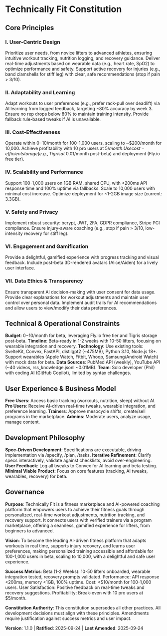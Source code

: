 # Technically Fit Constitution

## Core Principles

### I. User-Centric Design

Prioritize user needs, from novice lifters to advanced athletes, ensuring intuitive workout tracking, nutrition logging, and recovery guidance. Deliver real-time adjustments based on wearable data (e.g., heart rate, SpO2) to optimize performance and safety. Support active recovery for injuries (e.g., band clamshells for stiff leg) with clear, safe recommendations (stop if pain > 3/10).

### II. Adaptability and Learning

Adapt workouts to user preferences (e.g., prefer rack-pull over deadlift) via AI learning from logged feedback, targeting ~80% accuracy by week 3. Ensure no rep drops below 80% to maintain training intensity. Provide fallback rule-based tweaks if AI is unavailable.

### III. Cost-Effectiveness

Operate within $0-$10/month for 100-1,000 users, scaling to ~$200/month for 10,000. Achieve profitability with 10 pro users at $5/month. Use cost-efficient storage (e.g., Tigris at ~$0.01/month post-beta) and deployment (Fly.io free tier).

### IV. Scalability and Performance

Support 100-1,000 users on 1GB RAM, shared CPU, with <200ms API response time and 100% uptime via fallbacks. Scale to 10,000 users with minimal cost increase. Optimize deployment for ~1-2GB image size (current: 3.3GB).

### V. Safety and Privacy

Implement robust security: bcrypt, JWT, 2FA, GDPR compliance, Stripe PCI compliance. Ensure injury-aware coaching (e.g., stop if pain > 3/10, low-intensity recovery for stiff leg).

### VI. Engagement and Gamification

Provide a delightful, gamified experience with progress tracking and visual feedback. Include post-beta 3D-rendered avatars (Alice/Aiden) for a lively user interface.

### VII. Data Ethics & Transparency

Ensure transparent AI decision-making with user consent for data usage. Provide clear explanations for workout adjustments and maintain user control over personal data. Implement audit trails for AI recommendations and allow users to view/modify their data preferences.

## Technical & Operational Constraints

**Budget**: $0-$10/month for beta, leveraging Fly.io free tier and Tigris storage post-beta.
**Timeline**: Beta-ready in 1-2 weeks with 10-50 lifters, focusing on wearable integration and recovery.
**Technology**: Use existing tools: SvelteKit, Convex, FastAPI, distilgpt2 (~475MB), Python 3.10, Node.js 18+. Support wearables (Apple Watch, Fitbit, Whoop, Samsung/Android Watch) with mock data for beta.
**Data Sources**: PubMed API (weekly), YouTube API (~40 videos, rss_knowledge.jsonl ~0.01MB).
**Team**: Solo developer (Phil) with coding AI (GitHub Copilot), limited by syntax challenges.

## User Experience & Business Model

**Free Users**: Access basic tracking (workouts, nutrition, sleep) without AI.
**Pro Users**: Receive AI-driven real-time tweaks, wearable integration, and preference learning.
**Trainers**: Approve mesocycle shifts, create/sell programs in the marketplace.
**Admins**: Moderate users, analyze usage, manage content.

## Development Philosophy

**Spec-Driven Development**: Specifications are executable, driving implementation via /specify, /plan, /tasks.
**Iterative Refinement**: Clarify specs interactively, validate against checklists, avoid over-engineering.
**User Feedback**: Log all tweaks to Convex for AI learning and beta testing.
**Minimal Viable Product**: Focus on core features (tracking, AI tweaks, wearables, recovery) for beta.

## Governance

**Purpose**: Technically Fit is a fitness marketplace and AI-powered coaching platform that empowers users to achieve their fitness goals through personalized, real-time workout adjustments, nutrition tracking, and recovery support. It connects users with verified trainers via a program marketplace, offering a seamless, gamified experience for lifters, from beginners to advanced.

**Vision**: To become the leading AI-driven fitness platform that adapts workouts in real time, supports injury recovery, and learns user preferences, making personalized training accessible and affordable for 100-1,000 users in beta, scaling to 10,000, with a delightful and safe user experience.

**Success Metrics**: Beta (1-2 Weeks): 10-50 lifters onboarded, wearable integration tested, recovery prompts validated. Performance: API response <200ms, memory <1GB, 100% uptime. Cost: <$10/month for 100-1,000 users. User Satisfaction: Positive feedback on real-time tweaks and recovery suggestions. Profitability: Break-even with 10 pro users at $5/month.

**Constitution Authority**: This constitution supersedes all other practices. All development decisions must align with these principles. Amendments require justification against success metrics and user impact.

**Version**: 1.1.0 | **Ratified**: 2025-09-24 | **Last Amended**: 2025-09-24
